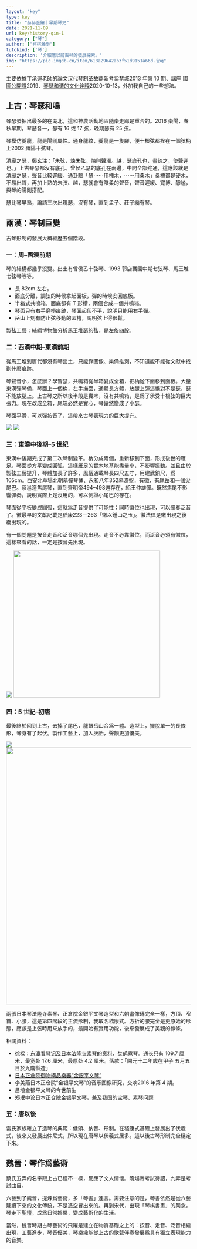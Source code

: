 ```yaml
---
layout: "key"
type: key
title: "赫赫金鑰｜早期琴史"
date: 2021-11-09
url: key/history-qin-1
category: ["琴"]
author: ["柯棋瀚學"]
tutokind: ['琴']
description: '介紹唐以前古琴的發展線索。'
img: "https://pic.imgdb.cn/item/618a29642ab3f51d9151a66d.jpg"
---
```


主要依據丁承運老師的論文<v>汉代琴制革故鼎新考</v><n><v>紫禁城</v>2013 年第 10 期</n>、講座 [國圖公開課](https://www.bilibili.com/video/BV1ZE411a7Hh)<n>2019</n>、[琴瑟和谐的文化诠释](https://www.bilibili.com/video/BV15T4y1w7fM)<n>2020-10-13</n>，外加我自己的一些想法。

## 上古：琴瑟和鳴

琴瑟發掘出最多的在湖北，這和神農活動地區隨棗走廊是重合的。2016 棗陽，春秋早期，琴瑟各一，瑟有 16 或 17 弦，晚期瑟有 25 弦。

琴模仿夔龍，龍是陽剛屬性。通身龍紋，夔龍是一隻腳，便十根弦都拴在一個弦枘上<n>2002 棗陽十弦琴</n>。

清廟之瑟，鄭玄注：「朱弦，煉朱弦，煉則聲濁。越，瑟底孔也，畫疏之，使聲遲也。」上古琴瑟都沒有底孔。曾侯乙瑟的底孔在兩邊，中間全部挖通，這應該就是清廟之瑟，聲音比較遲緩。<v>通卦驗</v>「瑟⋯⋯用槐木，⋯⋯用桑木」桑槐都是硬木，不易出聲，再加上熟的朱弦、越，瑟就會有陰柔的聲音，聲音遲緩、寬博、靜謐，與琴的陽剛搭配。

瑟比琴早熟，<v>論語</v>三次出現瑟，沒有琴，直到<v>孟子</v>、<v>莊子</v>纔有琴。

## 兩漢：琴制巨變

古琴形制的發展大概經歷五個階段。

### 一：周–西漢前期

琴的結構都幾乎沒變。出土有曾侯乙十弦琴、1993 郭店戰國中期七弦琴、馬王堆七弦琴等等。

- 長 82cm 左右。
- 面底分離，調弦的時候拿起面板，彈的時候安回底板。
- 半箱式共鳴箱，面底都有 T 形槽，兩個合成一個共鳴箱。
- 琴面只有右手磨損痕跡，琴面起伏不平，說明只能用右手彈。
- 岳山上刻有防止弦移動的凹槽，說明弦上得很鬆。

製弦工藝：絲綢博物館分析馬王堆瑟的弦，是左旋四股。

### 二：西漢中期–東漢前期

從馬王堆到唐代都沒有琴出土，只能靠圖像、樂俑推測，不知道能不能從文獻中找到什麼痕跡。

琴聲音小，怎麼辦？學習瑟，共鳴箱從半箱變成全箱，把枘從下面移到面板。大量東漢彈琴俑，琴面上一個枘，左手撫面，通體長方體，放腿上彈<n>這絕對不是瑟，瑟不能放腿上</n>。上古琴之所以後半段是實木，沒有共鳴箱，是爲了承受十根弦的巨大張力。現在改成全箱，尾端必然是實心，琴儼然變成了小瑟。

琴面平滑，可以彈按音了，這帶來古琴表現力的巨大提升。

<img src="https://pic.imgdb.cn/item/6186450a2ab3f51d91e1d747.jpg">

<img src="https://pic.imgdb.cn/item/618645b72ab3f51d91e2b7f4.jpg">

### 三：東漢中後期–5 世紀

東漢中後期完成了第二次琴制變革。枘分成兩個，重新移到下面，形成後世的雁足。琴面從方平變成圓弧，這樣雁足的實木地基能盡量小，不影響振動。並且由於製弦工藝提升，琴體加長了許多，<v>風俗通</v>載琴長四尺五寸，用建武銅尺，爲 105cm。西安北草場北朝墓彈琴俑、永和八年<n>352</n>墓漆盤，有徽，有尾岳和一個尖尾巴。蔡邕造焦尾琴，直到齊明帝<n>494–498</n>還存在，給王仲雄彈。既然焦尾不影響彈奏，說明實際上是沒用的，可以側證小尾巴的存在。

琴面從平板變成圓弧，這就爲走音提供了可能性；同時徽位也出現，可以彈奏泛音了。徽最早的文獻記載是嵇康<n>223－263</n>「徽以鍾山之玉」。徽法律是徽出現之後纔出現的。

有一個問題是按音走音和泛音哪個先出現。走音不必靠徽位，而泛音必須有徽位，這樣來看的話，一定是按音先出現。

<img src="https://pic.imgdb.cn/item/618648c02ab3f51d91e6bf93.jpg">

<img src="https://p4.itc.cn/q_70/images03/20210130/e184f1d5af204e9ea99de568378088cf.png" width=400>

### 四：5 世紀–初唐

最後終於回到上古，去掉了尾巴，龍齦岳山合爲一體。造型上，擺脫單一的長條形，琴身有了起伏。製作工藝上，加入灰胎，聲韻更加優美。

<img src="https://pic.imgdb.cn/item/618648c02ab3f51d91e6bf8a.jpg">

<img src="https://pic.imgdb.cn/item/618a30962ab3f51d915bd649.png" width=700>

兩張日本琴<n>法隆寺素琴、正倉院金銀平文琴</n>造型和六朝畫像磚完全一樣，方頂、窄首、小腰，這是第四階段的主流形制，我取名嵇康式。方折的腰完全是更原始的形態，應該是上弦時用來放手的，最開始有實用功能，後來發展成了美觀的線條。

相關資料：

- 徐樑：[东瀛看琴记及日本法隆寺素琴的资料](https://mp.weixin.qq.com/s/G53UzqPcQ1ysJnOWZYdgDw)，焚鹤煮琴。通长只有 109.7 厘米，最宽处 17.6 厘米，最厚处 4.2 厘米。落款：「開元十二年歲在甲子  五月五日於九隴縣造」
- [日本正倉院御物絕品樂器“金銀平文琴”](http://blog.sina.com.cn/s/blog_62ab244b0100hyme.html)
- 李美燕<v>日本正仓院“金银平文琴”的音乐图像研究</v>，<v>交响</v>2016 年第 4 期。
- 吕埴<v>金银平文琴的今世前生</v>
- 郑珉中<v>论日本正仓院金银平文琴，兼及我国的宝琴、素琴问题</v>

### 五：唐以後

雷氏家族確立了造琴的典範：低頭、納音、形制。在嵇康式基礎上發展出了伏羲式，後來又發展出仲尼式，所以現在唐琴以伏羲式居多。這以後古琴形制完全穩定下來。

## 魏晉：琴作爲藝術

蔡氏五弄的名字跟上古已經不一樣，反應了文人情懷。隋煬帝考試待詔，九弄是考試曲目。

六藝到了魏晉，提煉爲藝術，多「琴書」連言。需要注意的是，琴書依然是從六藝延續下來的文化傳統，不是憑空冒出來的。再到宋代，出現「琴棋書畫」的槩念，琴走下聖壇，成爲日常娛樂，變成藝術化的生活。

當然，魏晉時期古琴藝術的飛躍是建立在物質基礎之上的：按音、走音、泛音相繼出現，工藝進步，琴音優美，琴樂纔能從上古的歌聲伴奏發展爲具有獨立表現能力的音樂。
